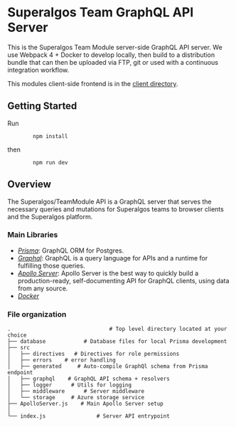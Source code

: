 # Superalgos Team GraphQL API Server

This is the Superalgos Team Module server-side GraphQL API server. We use Webpack 4 + Docker to develop locally, then build to a distribution bundle that can then be uploaded via FTP, git or used with a continuous integration workflow.

This modules client-side frontend is in the [client directory](../client#README).

## Getting Started

Run
```
		npm install
```
then
```
		npm run dev
```

## Overview
The Superalgos/TeamModule API is a GraphQL server that serves the necessary queries and mutations for Superalgos teams to browser clients and the Superalgos platform.

### Main Libraries

- [*Prisma*](https://www.prisma.io/): GraphQL ORM for Postgres.
- [*Graphql*](https://graphql.org/): GraphQL is a query language for APIs and a runtime for fulfilling those queries.
- [*Apollo Server*](https://www.apollographql.com/docs/apollo-server/): Apollo Server is the best way to quickly build a production-ready, self-documenting API for GraphQL clients, using data from any source.
- [*Docker*](https://www.docker.com/what-docker)

### File organization

```
.                               # Top level directory located at your choice
├── database			# Database files for local Prisma development
├── src		        
│   ├── directives   # Directives for role permissions
│   ├── errors    # error handling
│   ├── generated     # Auto-compile GraphQl schema from Prisma endpoint
│   ├── graphql    # GraphQL API schema + resolvers
│   ├── logger    	# Utils for logging
│   ├── middleware   	# Server middleware
│   └── storage   	# Azure storage service
├── ApolloServer.js    # Main Apollo Server setup
│
└── index.js 				# Server API entrypoint

```

